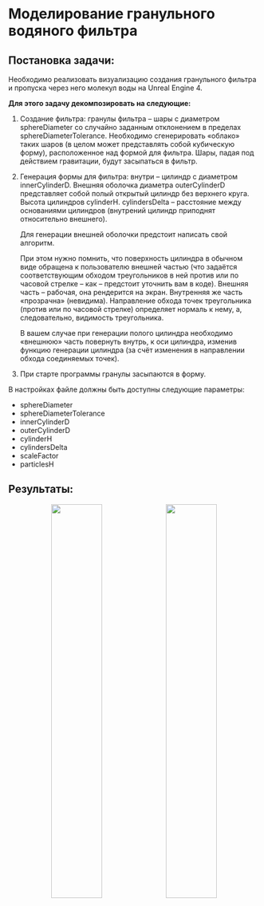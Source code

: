 # Моделирование гранульного водяного фильтра
## Постановка задачи:
Необходимо реализовать визуализацию создания гранульного фильтра и пропуска через него молекул воды на Unreal Engine 4.

**Для этого задачу декомпозировать на следующие:**
1. Создание фильтра: гранулы фильтра – шары с диаметром sphereDiameter cо случайно заданным отклонением в пределах sphereDiameterTolerance. Необходимо сгенерировать «облако» таких шаров (в целом может представлять собой кубическую форму), расположенное над формой для фильтра. Шары, падая под действием гравитации, будут засыпаться в фильтр.
2. Генерация формы для фильтра: внутри – цилиндр с диаметром innerCylinderD. Внешняя оболочка диаметра outerCylinderD представляет собой полый открытый цилиндр без верхнего круга. Высота цилиндров сylinderH. cylindersDelta – расстояние между основаниями цилиндров (внутрений цилиндр приподнят относительно внешнего). 

   Для генерации внешней оболочки предстоит написать свой алгоритм. 

   При этом нужно помнить, что поверхность цилиндра в обычном виде обращена к пользователю внешней частью (что задаётся соответствующим обходом треугольников в ней против или по часовой стрелке – как – предстоит уточнить вам в коде). Внешняя часть – рабочая, она рендерится на экран. Внутренняя же часть «прозрачна» (невидима). Направление обхода точек треугольника (против или по часовой стрелке) определяет нормаль к нему, а, следовательно, видимость треугольника.

    В вашем случае при генерации полого цилиндра необходимо «внешнюю» часть повернуть внутрь, к оси цилиндра, изменив функцию генерации цилиндра (за счёт изменения в направлении обхода соединяемых точек).

3. При старте программы гранулы засыпаются в форму. 

В настройках файле должны быть доступны следующие параметры:
* sphereDiameter
* sphereDiameterTolerance
* innerCylinderD 
* outerCylinderD
* сylinderH
* cylindersDelta
* scaleFactor
* particlesH

## Результаты:
<p align="center">
<img src="https://user-images.githubusercontent.com/60943542/177039016-b18685c3-d668-4493-b447-780d073ae6ee.png" width="45%" height="45%" /> <img src="https://user-images.githubusercontent.com/60943542/177038994-0d969203-ae53-4a9e-af13-5ed428d4574a.png" width="45%" height="45%" />
</p>

